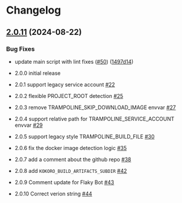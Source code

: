 # Changelog

## [2.0.11](https://github.com/GoogleCloudPlatform/docker-ci-helper/compare/v2.0.10...v2.0.11) (2024-08-22)


### Bug Fixes

* update main script with lint fixes ([#50](https://github.com/GoogleCloudPlatform/docker-ci-helper/issues/50)) ([1497d14](https://github.com/GoogleCloudPlatform/docker-ci-helper/commit/1497d148d9300a659eaab08bcf7f92183d6377ab))

* 2.0.0
  initial release

* 2.0.1
  support legacy service account [#22](https://github.com/GoogleCloudPlatform/docker-ci-helper/pull/22)

* 2.0.2
  flexible PROJECT_ROOT detection [#25](https://github.com/GoogleCloudPlatform/docker-ci-helper/pull/25)

* 2.0.3
  remove TRAMPOLINE_SKIP_DOWNLOAD_IMAGE envvar [#27](https://github.com/GoogleCloudPlatform/docker-ci-helper/pull/27)

* 2.0.4
  support relative path for TRAMPOLINE_SERVICE_ACCOUNT envvar [#29](https://github.com/GoogleCloudPlatform/docker-ci-helper/pull/29)

* 2.0.5
  support legacy style TRAMPOLINE_BUILD_FILE [#30](https://github.com/GoogleCloudPlatform/docker-ci-helper/pull/30)

* 2.0.6
  fix the docker image detection logic [#35](https://github.com/GoogleCloudPlatform/docker-ci-helper/pull/35)

* 2.0.7
  add a comment about the github repo [#38](https://github.com/GoogleCloudPlatform/docker-ci-helper/pull/38)

* 2.0.8
  add `KOKORO_BUILD_ARTIFACTS_SUBDIR` [#42](https://github.com/GoogleCloudPlatform/docker-ci-helper/pull/42)

* 2.0.9
  Comment update for Flaky Bot [#43](https://github.com/GoogleCloudPlatform/docker-ci-helper/pull/43)

* 2.0.10
  Correct verion string [#44](https://github.com/GoogleCloudPlatform/docker-ci-helper/pull/44)
